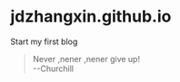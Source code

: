 # jdzhangxin.github.io
Start my first blog

> Never ,nener ,nener give up!  
>                    --Churchill
